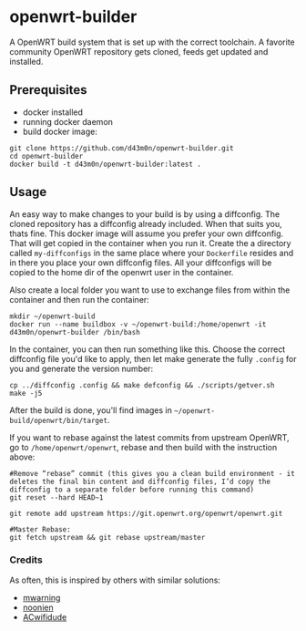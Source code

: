 # openwrt-builder
A OpenWRT build system that is set up with the correct toolchain. A favorite community OpenWRT repository gets cloned, feeds get updated and installed.

## Prerequisites
- docker installed
- running docker daemon
- build docker image:
```
git clone https://github.com/d43m0n/openwrt-builder.git
cd openwrt-builder
docker build -t d43m0n/openwrt-builder:latest .
```

## Usage
An easy way to make changes to your build is by using a diffconfig. The cloned repository has a diffconfig already included. When that suits you, thats fine. This docker image will assume you prefer your own diffconfig. That will get copied in the container when you run it. Create the a directory called `my-diffconfigs` in the same place where your `Dockerfile` resides and in there you place your own diffconfig files. All your diffconfigs will be copied to the home dir of the openwrt user in the container.

Also create a local folder you want to use to exchange files from within the container and then run the container:
```
mkdir ~/openwrt-build
docker run --name buildbox -v ~/openwrt-build:/home/openwrt -it d43m0n/openwrt-builder /bin/bash
```
In the container, you can then run something like this. Choose the correct diffconfig file you'd like to apply, then let make generate the fully `.config` for you and generate the version number:
```
cp ../diffconfig .config && make defconfig && ./scripts/getver.sh
make -j5
```
After the build is done, you'll find images in `~/openwrt-build/openwrt/bin/target`.

If you want to rebase against the latest commits from upstream OpenWRT, go to `/home/openwrt/openwrt`, rebase and then build with the instruction above:
```
#Remove “rebase” commit (this gives you a clean build environment - it deletes the final bin content and diffconfig files, I’d copy the diffconfig to a separate folder before running this command)
git reset --hard HEAD~1

git remote add upstream https://git.openwrt.org/openwrt/openwrt.git

#Master Rebase:
git fetch upstream && git rebase upstream/master 
```

### Credits
As often, this is inspired by others with similar solutions:
- [mwarning](https://github.com/mwarning/docker-openwrt-builder)
- [noonien](https://github.com/noonien/docker-openwrt-buildroot)
- [ACwifidude](https://github.com/ACwifidude/openwrt.git)